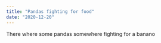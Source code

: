 ```yaml
---
title: "Pandas fighting for food"
date: "2020-12-20"
---
```


There where some pandas somewhere fighting for a banano
